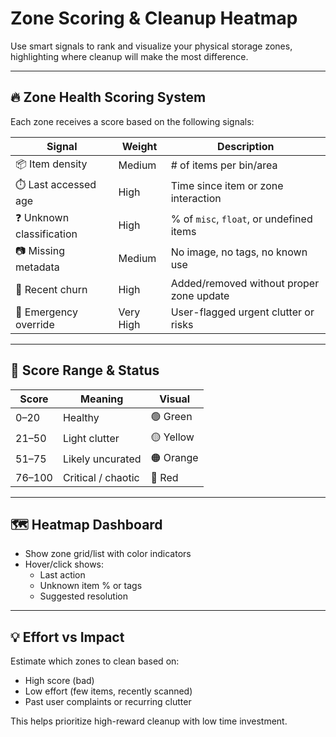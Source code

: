 # Zone Scoring & Cleanup Heatmap

Use smart signals to rank and visualize your physical storage zones, highlighting where cleanup will make the most difference.

---

## 🔥 Zone Health Scoring System

Each zone receives a score based on the following signals:

| Signal                 | Weight     | Description |
|------------------------|------------|-------------|
| 📦 Item density        | Medium     | # of items per bin/area |
| ⏱️ Last accessed age   | High       | Time since item or zone interaction |
| ❓ Unknown classification | High    | % of `misc`, `float`, or undefined items |
| 📷 Missing metadata     | Medium     | No image, no tags, no known use |
| 🔁 Recent churn         | High       | Added/removed without proper zone update |
| 🧯 Emergency override   | Very High  | User-flagged urgent clutter or risks |

---

## 🎨 Score Range & Status

| Score     | Meaning               | Visual |
|-----------|------------------------|--------|
| 0–20      | Healthy                | 🟢 Green |
| 21–50     | Light clutter          | 🟡 Yellow |
| 51–75     | Likely uncurated       | 🟠 Orange |
| 76–100    | Critical / chaotic     | 🔴 Red |

---

## 🗺️ Heatmap Dashboard

- Show zone grid/list with color indicators
- Hover/click shows:
  - Last action
  - Unknown item % or tags
  - Suggested resolution

---

## 💡 Effort vs Impact

Estimate which zones to clean based on:
- High score (bad)
- Low effort (few items, recently scanned)
- Past user complaints or recurring clutter

This helps prioritize high-reward cleanup with low time investment.

